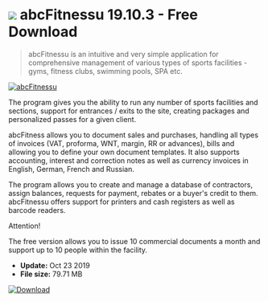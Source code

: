 # ![](https://cdn.softexe.net/static/icon/win.gif) abcFitnessu 19.10.3 - Free Download

> abcFitnessu is an intuitive and very simple application for comprehensive management of various types of sports facilities - gyms, fitness clubs, swimming pools, SPA etc.

[![abcFitnessu](https://gallery.dpcdn.pl/imgc/Tools/82173/g_-_420x350_1.5_-_xf041127a-3939-4de9-adca-111f59660d11.png)](https://softexe.net/win/business/finance/abcfitnessu:afcc.html)

The program gives you the ability to run any number of sports facilities and sections, support for entrances / exits to the site, creating packages and personalized passes for a given client.
 
 abcFitness allows you to document sales and purchases, handling all types of invoices (VAT, proforma, WNT, margin, RR or advances), bills and allowing you to define your own document templates. It also supports accounting, interest and correction notes as well as currency invoices in English, German, French and Russian.
 
 The program allows you to create and manage a database of contractors, assign balances, requests for payment, rebates or a buyer's credit to them. abcFitnessu offers support for printers and cash registers as well as barcode readers.
 
 Attention!
 
 The free version allows you to issue 10 commercial documents a month and support up to 10 people within the facility.


- **Update:** Oct 23 2019
- **File size:** 79.71 MB

[![Download](https://cdn.softexe.net/static/img/download.png)](https://softexe.net/win/business/finance/abcfitnessu:afcc.html)

